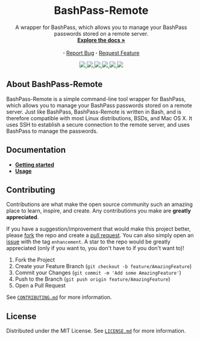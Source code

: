 <div align="center">
   <h1>
      BashPass-Remote
   </h1>
   <p align="center">
      A wrapper for BashPass, which allows you to manage your BashPass passwords stored on a remote server.
      <br/>
      <a href="https://github.com/AntonVanAssche/BashPass-Remote/wiki"><strong>Explore the docs »</strong></a>
      <br/>
      <br/>
      <strong>·</strong>
      <a href="https://github.com/AntonVanAssche/BashPass-Remote/issues">Report Bug</a>
      <strong>·</strong>
      <a href="https://github.com/AntonVanAssche/BashPass-Remote/issues">Request Feature</a>
   </p>
   <p align="center">
      <a href="https://github.com/AntonVanAssche/BashPass-Remote/graphs/contributors">
         <img src="https://img.shields.io/github/contributors/AntonVanAssche/BashPass-Remote.svg?style=for-the-badge">
      </a>
      <a href="https://github.com/AntonVanAssche/BashPass-Remote/releases/latest/">
         <img src="https://img.shields.io/github/release/AntonVanAssche/BashPass-Remote.svg?style=for-the-badge">
      </a>
      <a href="https://github.com/AntonVanAssche/BashPass-Remote/network/members">
         <img src="https://img.shields.io/github/forks/AntonVanAssche/BashPass-Remote.svg?style=for-the-badge">
      </a>
      <a href="https://github.com/github_username/AntonVanAssche/BashPass-Remote">
         <img src="https://img.shields.io/github/stars/AntonVanAssche/BashPass-Remote.svg?style=for-the-badge">
      </a>
      <a href="https://github.com/github_username/AntonVanAssche/BashPass-Remote">
         <img src="https://img.shields.io/github/issues/AntonVanAssche/BashPass-Remote.svg?style=for-the-badge">
      </a>
      <a href="https://github.com/AntonVanAssche/BashPass-Remote/blob/master/LICENSE.md">
         <img src="https://img.shields.io/github/license/AntonVanAssche/BashPass-Remote.svg?style=for-the-badge">
      </a>
</div>

## About BashPass-Remote

BashPass-Remote is a simple command-line tool wrapper for BashPass, which allows you to manage your BashPass passwords stored on a remote server. Just like BashPass, BashPass-Remote is written in Bash, and is therefore compatible with most Linux distributions, BSDs, and Mac OS X. It uses SSH to establish a secure connection to the remote server, and uses BashPass to manage the passwords.

## Documentation

-   **[Getting started](https://github.com/AntonVanAssche/BashPass-Remote/wiki/Getting-Started)**
-   **[Usage](https://github.com/AntonVanAssche/BashPass-Remote/wiki/Usage)**

## Contributing

Contributions are what make the open source community such an amazing place to learn, inspire, and create. Any contributions you make are **greatly appreciated**.

If you have a suggestion/improvement that would make this project better, please [fork](https://github.com/AntonVanAssche/BashPass-Remote/fork) the repo and create a [pull request](https://github.com/AntonVanAssche/BashPass-Remote/pulls). You can also simply open an [issue](https://github.com/AntonVanAssche/BashPass-Remote/issues) with the tag `enhancement`.
A star to the repo would be greatly appreciated (only if you want to, you don't have to if you don't want to)!

1. Fork the Project
2. Create your Feature Branch (`git checkout -b feature/AmazingFeature`)
3. Commit your Changes (`git commit -m 'Add some AmazingFeature'`)
4. Push to the Branch (`git push origin feature/AmazingFeature`)
5. Open a Pull Request

See [`CONTRIBUTING.md`](./CONTRIBUTING.md) for more information.

## License

Distributed under the MIT License. See [`LICENSE.md`](./LICENSE.md) for more information.
